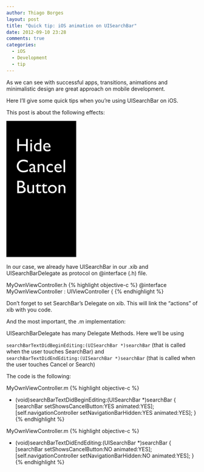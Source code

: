 ```yaml
---
author: Thiago Borges
layout: post
title: "Quick tip: iOS animation on UISearchBar"
date: 2012-09-10 23:28
comments: true
categories:
  - iOS
  - Development
  - tip
---
```


As we can see with successful apps, transitions, animations and minimalistic design are great approach on mobile development.

Here I’ll give some quick tips when you’re using UISearchBar on iOS.

<!--more-->

This post is about the following effects:

![image](/images/posts/2013-06-22/UISearchBar.gif)

In our case, we already have UISearchBar in our .xib and UISearchBarDelegate as protocol on @interface (.h) file.

MyOwnViewController.h
{% highlight objective-c %}
@interface MyOwnViewController : UIViewController <UISearchBarDelegate> {
{% endhighlight %}

Don’t forget to set SearchBar’s Delegate on xib. This will link the “actions” of xib with you code.

And the most important, the .m implementation:

UISearchBarDelegate has many Delegate Methods. Here we’ll be using

`searchBarTextDidBeginEditing:(UISearchBar *)searchBar` (that is called when the user touches SearchBar) and<br />
`searchBarTextDidEndEditing:(UISearchBar *)searchBar` (that is called when the user touches Cancel or Search)

The code is the following:

MyOwnViewController.m
{% highlight objective-c %}
- (void)searchBarTextDidBeginEditing:(UISearchBar *)searchBar {
    [searchBar setShowsCancelButton:YES animated:YES];
    [self.navigationController setNavigationBarHidden:YES animated:YES];
}
{% endhighlight %}

MyOwnViewController.m
{% highlight objective-c %}
- (void)searchBarTextDidEndEditing:(UISearchBar *)searchBar {
    [searchBar setShowsCancelButton:NO animated:YES];
    [self.navigationController setNavigationBarHidden:NO animated:YES];
}
{% endhighlight %}
